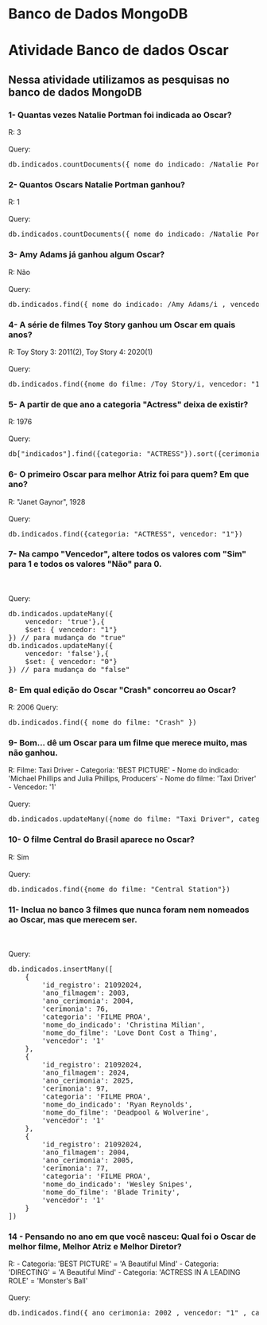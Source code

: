# Banco de Dados MongoDB

<h1>Atividade Banco de dados Oscar</h1>

<h2>Nessa atividade utilizamos as pesquisas no banco de dados MongoDB</h2>

<h3>1- Quantas vezes Natalie Portman foi indicada ao Oscar?</h3>
R: 3
<br><br> 
Query: <pre>db.indicados.countDocuments({ nome_do_indicado: /Natalie Portman/i })</pre>

<h3>2- Quantos Oscars Natalie Portman ganhou?</h3>
R: 1
<br><br> 
Query: 
<pre>db.indicados.countDocuments({ nome_do_indicado: /Natalie Portman/i , vencedor: "true" })</pre>

<h3>3- Amy Adams já ganhou algum Oscar?</h3>
R: Não 
<br><br> 
Query: 
<pre>db.indicados.find({ nome_do_indicado: /Amy Adams/i , vencedor: "true" })</pre>

<h3>4- A série de filmes Toy Story ganhou um Oscar em quais anos?</h3>
R: Toy Story 3: 2011(2), Toy Story 4: 2020(1) 
<br><br> 
Query: 
<pre>db.indicados.find({nome_do_filme: /Toy Story/i, vencedor: "1" })</pre>

<h3>5- A partir de que ano a categoria "Actress" deixa de existir?</h3>
R: 1976  
<br><br> 
Query: 
<pre>db["indicados"].find({categoria: "ACTRESS"}).sort({cerimonia: -1})</pre>

<h3>6- O primeiro Oscar para melhor Atriz foi para quem? Em que ano?</h3>
R: "Janet Gaynor", 1928 
<br><br> 
Query: 
<pre>db.indicados.find({categoria: "ACTRESS", vencedor: "1"})</pre>

<h3>7- Na campo "Vencedor", altere todos os valores com "Sim" para 1 e todos os valores "Não" para 0.</h3>
<br><br> 
Query: 
<pre>
db.indicados.updateMany({
    vencedor: 'true'},{ 
    $set: { vencedor: "1"}
}) // para mudança do "true"
db.indicados.updateMany({
    vencedor: 'false'},{ 
    $set: { vencedor: "0"}
}) // para mudança do "false"
</pre>

<h3>8- Em qual edição do Oscar "Crash" concorreu ao Oscar?</h3>
R: 2006  
Query: 
<pre>db.indicados.find({ nome_do_filme: "Crash" })</pre>

<h3>9- Bom... dê um Oscar para um filme que merece muito, mas não ganhou.</h3>
R: Filme: Taxi Driver 
- Categoria: 'BEST PICTURE'  
- Nome do indicado: 'Michael Phillips and Julia Phillips, Producers'  
- Nome do filme: 'Taxi Driver'  
- Vencedor: '1' 
<br><br> 
Query: 
<pre>db.indicados.updateMany({nome_do_filme: "Taxi Driver", categoria: 'BEST PICTURE'},{$set: {vencedor: "1"}})</pre>

<h3>10- O filme Central do Brasil aparece no Oscar?</h3>
R: Sim  
<br><br> 
Query: 
<pre>db.indicados.find({nome_do_filme: "Central Station"})</pre>

<h3>11- Inclua no banco 3 filmes que nunca foram nem nomeados ao Oscar, mas que merecem ser.</h3>
<br><br> 
Query: 
<pre>
db.indicados.insertMany([
    {
        'id_registro': 21092024,
        'ano_filmagem': 2003,
        'ano_cerimonia': 2004,
        'cerimonia': 76,
        'categoria': 'FILME PROA',
        'nome_do_indicado': 'Christina Milian',
        'nome_do_filme': 'Love Dont Cost a Thing',
        'vencedor': '1'
    }, 
    {
        'id_registro': 21092024,
        'ano_filmagem': 2024,
        'ano_cerimonia': 2025,
        'cerimonia': 97,
        'categoria': 'FILME PROA',
        'nome_do_indicado': 'Ryan Reynolds',
        'nome_do_filme': 'Deadpool & Wolverine',
        'vencedor': '1'
    },
    {
        'id_registro': 21092024,
        'ano_filmagem': 2004,
        'ano_cerimonia': 2005,
        'cerimonia': 77,
        'categoria': 'FILME PROA',
        'nome_do_indicado': 'Wesley Snipes',
        'nome_do_filme': 'Blade Trinity',
        'vencedor': '1'
    }
])
</pre>

<h3>14 - Pensando no ano em que você nasceu: Qual foi o Oscar de melhor filme, Melhor Atriz e Melhor Diretor?</h3>
R:  
- Categoria: 'BEST PICTURE' = 'A Beautiful Mind'  
- Categoria: 'DIRECTING' = 'A Beautiful Mind'  
- Categoria: 'ACTRESS IN A LEADING ROLE' = 'Monster's Ball'
<br><br> 
Query: 
<pre>db.indicados.find({ ano_cerimonia: 2002 , vencedor: "1" , categoria: { $in: [/BEST/i, /Actress/i, "DIRECTING"] }})</pre>
